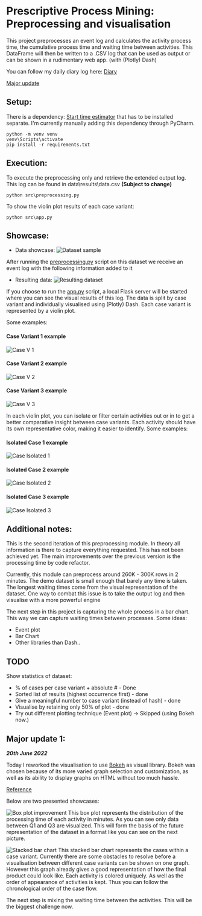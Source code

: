 # Prescriptive Process Mining: Preprocessing and visualisation

This project preprocesses an event log and calculates the activity process time, the cumulative process time and waiting time between activities.
This DataFrame will then be written to a .CSV log that can be used as output or can be shown in a rudimentary web app. (with (Plotly) Dash)

You can follow my daily diary log here: [Diary](./diary/DIARY.md)

[Major update](#major-update-1)

## Setup:

There is a dependency: [Start time estimator](https://github.com/AutomatedProcessImprovement/start-time-estimator) that has to be installed separate.
I'm currently manually adding this dependency through PyCharm.
```
python -m venv venv
venv\Scripts\activate
pip install -r requirements.txt
```

## Execution:
To execute the preprocessing only and retrieve the extended output log. This log can be found in data\results\data.csv __(Subject to change)__
```
python src\preprocessing.py
```

To show the violin plot results of each case variant:
```
python src\app.py
```

## Showcase:
- Data showcase: ![Dataset sample](./pics/datasample.PNG)

After running the [preprocessing.py](./src/preprocessing.py) script on this dataset we receive an event log with the following information added to it

- Resulting data: ![Resulting dataset](./pics/dataresult.PNG)

If you choose to run the [app.py](./src/dash_app.py) script, a local Flask server will be started where you can see the visual results of this log.
The data is split by case variant and individually visualised using (Plotly) Dash. Each case variant is represented by a violin plot.

Some examples:
#### Case Variant 1 example
![Case V 1](./pics/case_variant_x.PNG)
#### Case Variant 2 example
![Case V 2](./pics/case_variant_y.PNG)
#### Case Variant 3 example
![Case V 3](./pics/case_variant_z.PNG)

In each violin plot, you can isolate or filter certain activities out or in to get a better comparative insight between case variants.
Each activity should have its own representative color, making it easier to identify.
Some examples:
#### Isolated Case 1 example
![Case Isolated 1](./pics/isolated_x.png)
#### Isolated Case 2 example
![Case Isolated 2](./pics/isolated_y.png)
#### Isolated Case 3 example
![Case Isolated 3](./pics/isolated_z.png)


## Additional notes:

This is the second iteration of this preprocessing module. In theory all information is there to capture everything requested.
This has not been achieved yet. The main improvements over the previous version is the processing time by code refactor.

Currently, this module can preprocess around 260K - 300K rows in 2 minutes. The demo dataset is small enough that barely any time is taken.
The longest waiting times come from the visual representation of the dataset. One way to combat this issue is to take the output log and then visualise with a more powerful engine

The next step in this project is capturing the whole process in a bar chart. This way we can capture waiting times between processes.
Some ideas:
- Event plot
- Bar Chart
- Other libraries than Dash..

## TODO
Show statistics of dataset:
- % of cases per case variant + absolute # - Done
- Sorted list of results (highest occurrence first) - done
- Give a meaningful number to case variant (instead of hash) - done
- Visualise by retaining only 50% of plot - done
- Try out different plotting technique (Event plot) -> Skipped (using Bokeh now.)

## Major update 1:
___20th June 2022___

Today I reworked the visualisation to use [Bokeh]() as visual library.
Bokeh was chosen because of its more varied graph selection and customization, as well as its ability to
display graphs on HTML without too much hassle.

[Reference](https://docs.bokeh.org/en/latest/docs/user_guide/categorical.html#stacking)

Below are two presented showcases:

![Box plot improvement](./pics/bokeh_box.PNG)
This box plot represents the distribution of the processing time of each activity in minutes. As you can see only
data between Q1 and Q3 are visualized. This will form the basis of the future representation of the dataset in a format like you can see on the next picture.

![Stacked bar chart](./pics/bokeh_plot%20(1).png)
This stacked bar chart represents the cases within a case variant. Currently there are some obstacles to resolve before a
visualisation between different case variants can be shown on one graph.
However this graph already gives a good representation of how the final product could look like. Each activity is colored
uniquely. As well as the order of appearance of activities is kept. Thus you can follow the chronological order of the case flow.

The next step is mixing the waiting time between the activities. This will be the biggest challenge now.

